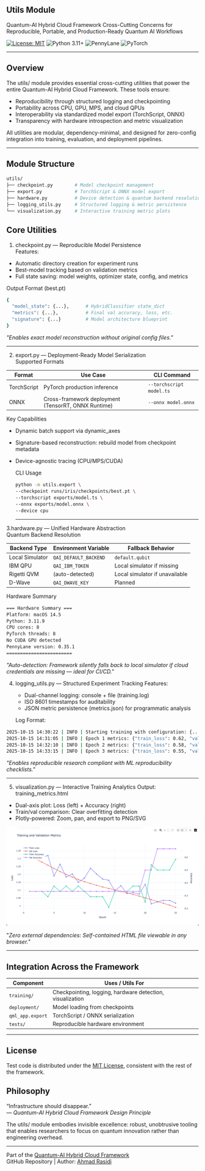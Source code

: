 ## Utils Module

Quantum-AI Hybrid Cloud Framework
Cross-Cutting Concerns for Reproducible, Portable, and Production-Ready Quantum AI Workflows



[![License: MIT](https://img.shields.io/badge/License-MIT-green)](https://opensource.org/licenses/MIT)
![Python 3.11+](https://img.shields.io/badge/Python-3.11+-blue)
![PennyLane](https://img.shields.io/badge/PennyLane-v0.27-orange)
![PyTorch](https://img.shields.io/badge/PyTorch-2.1-red)


---

## Overview

The utils/ module provides essential cross-cutting utilities that power the entire Quantum-AI Hybrid Cloud Framework. These tools ensure:

- Reproducibility through structured logging and checkpointing
- Portability across CPU, GPU, MPS, and cloud QPUs
- Interoperability via standardized model export (TorchScript, ONNX)
- Transparency with hardware introspection and metric visualization

All utilities are modular, dependency-minimal, and designed for zero-config integration into training, evaluation, and deployment pipelines.

---

## Module Structure  
```bash
utils/
├── checkpoint.py        # Model checkpoint management
├── export.py            # TorchScript & ONNX model export
├── hardware.py          # Device detection & quantum backend resolution
├── logging_utils.py     # Structured logging & metric persistence
└── visualization.py     # Interactive training metric plots
```

## Core Utilities
1. checkpoint.py — Reproducible Model Persistence  
   Features:
- Automatic directory creation for experiment runs  
- Best-model tracking based on validation metrics  
- Full state saving: model weights, optimizer state, config, and metrics  

Output Format (best.pt) 
```bash
{
  "model_state": {...},      # HybridClassifier state_dict
  "metrics": {...},          # Final val accuracy, loss, etc.
  "signature": {...}         # Model architecture blueprint
}
```
*"Enables exact model reconstruction without original config files."*

---

2. export.py — Deployment-Ready Model Serialization  
   Supported Formats
   

| Format      | Use Case                                    | CLI Command                |
|------------|--------------------------------------------|---------------------------|
| TorchScript | PyTorch production inference               | `--torchscript model.ts`  |
| ONNX        | Cross-framework deployment (TensorRT, ONNX Runtime) | `--onnx model.onnx`       |

Key Capabilities  

- Dynamic batch support via dynamic_axes  
- Signature-based reconstruction: rebuild model from checkpoint metadata  
- Device-agnostic tracing (CPU/MPS/CUDA)

  
  CLI Usage
  ```bash
  python -m utils.export \
  --checkpoint runs/iris/checkpoints/best.pt \
  --torchscript exports/model.ts \
  --onnx exports/model.onnx \
  --device cpu
  ```

  ---

3.hardware.py — Unified Hardware Abstraction  
   Quantum Backend Resolution  
   

| Backend Type      | Environment Variable       | Fallback Behavior                 |
|------------------|---------------------------|----------------------------------|
| Local Simulator  | `QAI_DEFAULT_BACKEND`     | `default.qubit`                  |
| IBM QPU          | `QAI_IBM_TOKEN`           | Local simulator if missing       |
| Rigetti QVM      | (auto-detected)           | Local simulator if unavailable   |
| D-Wave           | `QAI_DWAVE_KEY`           | Planned                          |


   Hardware Summary  
```bash
=== Hardware Summary ===
Platform: macOS 14.5
Python: 3.11.9
CPU cores: 8
PyTorch threads: 8
No CUDA GPU detected
PennyLane version: 0.35.1
========================
```
*"Auto-detection: Framework silently falls back to local simulator if cloud credentials are missing — ideal for CI/CD."*  

4. logging_utils.py — Structured Experiment Tracking
   Features:
   - Dual-channel logging: console + file (training.log)  
   - ISO 8601 timestamps for auditability  
   - JSON metric persistence (metrics.json) for programmatic analysis

   Log Format:
```bash
2025-10-15 14:30:22 | INFO | Starting training with configuration: {...}
2025-10-15 14:31:05 | INFO | Epoch 1 metrics: {"train_loss": 0.62, "val_accuracy": 0.78}
2025-10-15 14:32:10 | INFO | Epoch 2 metrics: {"train_loss": 0.58, "val_accuracy": 0.81}
2025-10-15 14:33:15 | INFO | Epoch 3 metrics: {"train_loss": 0.55, "val_accuracy": 0.83}
```
*"Enables reproducible research compliant with ML reproducibility checklists."*  

---

5. visualization.py — Interactive Training Analytics
   Output: training_metrics.html  
- Dual-axis plot: Loss (left) + Accuracy (right)  
- Train/val comparison: Clear overfitting detection  
- Plotly-powered: Zoom, pan, and export to PNG/SVG

![Training Metrics Screenshot](assets/training_metrics.png)  

   "*Zero external dependencies: Self-contained HTML file viewable in any browser.*"  

   ---
## Integration Across the Framework  


| Component       | Uses / Utils For                                   |
|-----------------|---------------------------------------------------|
| `training/`     | Checkpointing, logging, hardware detection, visualization |
| `deployment/`   | Model loading from checkpoints                    |
| `qml_app.export`| TorchScript / ONNX serialization                 |
| `tests/`        | Reproducible hardware environment                |


  ---
  ## License  
Test code is distributed under the [MIT License](https://github.com/rasidi3112/Quantum-AI-Hybrid-Cloud-Framework/blob/main/LICENSE), consistent with the rest of the framework.






##  Philosophy

“Infrastructure should disappear.”  
*— Quantum-AI Hybrid Cloud Framework Design Principle*   

 The utils/ module embodies invisible excellence: robust, unobtrusive tooling that enables researchers to focus on quantum innovation rather than engineering overhead.  

 ---



Part of the [Quantum-AI Hybrid Cloud Framework](https://github.com/rasidi3112/Quantum-AI-Hybrid-Cloud-Framework)  
GitHub Repository | Author: [Ahmad Rasidi](https://github.com/rasidi3112)





   
